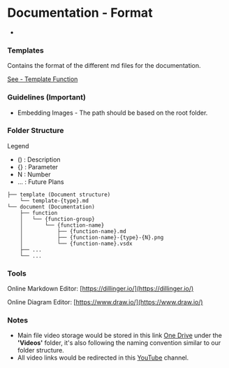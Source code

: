 # Documentation - Format

-

### Templates

Contains the format of the different md files for the documentation.

[See - Template Function](template/template-function.md)

### Guidelines (Important)
- Embedding Images - The path should be based on the root folder.

### Folder Structure

Legend

- ()   : Description
- {}   : Parameter
- N    : Number
- ...  : Future Plans

```
├── template (Document structure)
    └── template-{type}.md
└── document (Documentation)
    ├── function
    │   └── {function-group}
    │       └── {function-name} 
    │           ├── {function-name}.md
    │           ├── {function-name}-{type}-{N}.png
    │           └── {function-name}.vsdx
    ├── ...
    └── ...
```

### Tools

Online Markdown Editor: [https://dillinger.io/](https://dillinger.io/)

Online Diagram Editor: [https://www.draw.io/](https://www.draw.io/)

### Notes

- Main file video storage would be stored in this link [One Drive][One Drive Link] under the **'Videos'** folder, it's also following the naming convention similar to our folder structure.
- All video links would be redirected in this [YouTube][YouTube Link] channel.

[One Drive Link]: <https://mscconsulting-my.sharepoint.com/:f:/g/personal/kevin_orangekloud_com/EqsSA77l559GshRRN1EyadkBlBX4OAXWBEfplMFyIRcsHQ>

[YouTube Link]: <https://www.youtube.com/channel/UCQGKn9kDzXdbVed8uPOzasQ>